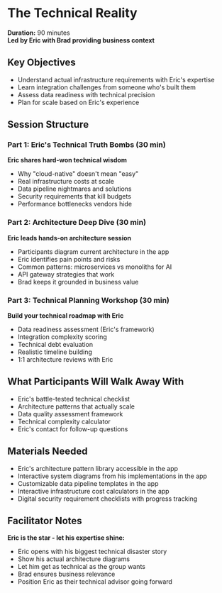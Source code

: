 # The Technical Reality

**Duration:** 90 minutes  
**Led by Eric with Brad providing business context**

## Key Objectives
- Understand actual infrastructure requirements with Eric's expertise
- Learn integration challenges from someone who's built them
- Assess data readiness with technical precision
- Plan for scale based on Eric's experience

## Session Structure

### Part 1: Eric's Technical Truth Bombs (30 min)
**Eric shares hard-won technical wisdom**
- Why "cloud-native" doesn't mean "easy"
- Real infrastructure costs at scale
- Data pipeline nightmares and solutions
- Security requirements that kill budgets
- Performance bottlenecks vendors hide

### Part 2: Architecture Deep Dive (30 min)
**Eric leads hands-on architecture session**
- Participants diagram current architecture in the app
- Eric identifies pain points and risks
- Common patterns: microservices vs monoliths for AI
- API gateway strategies that work
- Brad keeps it grounded in business value

### Part 3: Technical Planning Workshop (30 min)
**Build your technical roadmap with Eric**
- Data readiness assessment (Eric's framework)
- Integration complexity scoring
- Technical debt evaluation
- Realistic timeline building
- 1:1 architecture reviews with Eric

## What Participants Will Walk Away With
- Eric's battle-tested technical checklist
- Architecture patterns that actually scale
- Data quality assessment framework
- Technical complexity calculator
- Eric's contact for follow-up questions

## Materials Needed
- Eric's architecture pattern library accessible in the app
- Interactive system diagrams from his implementations in the app
- Customizable data pipeline templates in the app
- Interactive infrastructure cost calculators in the app
- Digital security requirement checklists with progress tracking

## Facilitator Notes
**Eric is the star - let his expertise shine:**
- Eric opens with his biggest technical disaster story
- Show his actual architecture diagrams
- Let him get as technical as the group wants
- Brad ensures business relevance
- Position Eric as their technical advisor going forward